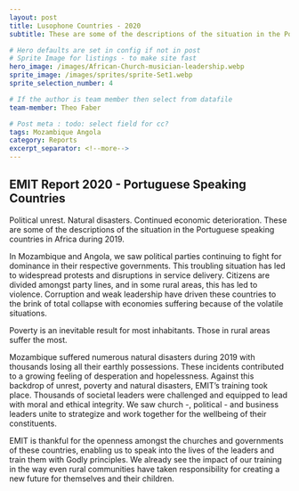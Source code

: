 ```yaml
---
layout: post
title: Lusophone Countries - 2020
subtitle: These are some of the descriptions of the situation in the Portuguese speaking countries in Africa during 2019

# Hero defaults are set in config if not in post
# Sprite Image for listings - to make site fast
hero_image: /images/African-Church-musician-leadership.webp
sprite_image: /images/sprites/sprite-Set1.webp
sprite_selection_number: 4

# If the author is team member then select from datafile
team-member: Theo Faber

# Post meta : todo: select field for cc?
tags: Mozambique Angola
category: Reports
excerpt_separator: <!--more-->
---
```


## EMIT Report 2020 - Portuguese Speaking Countries

Political unrest. Natural disasters. Continued economic deterioration. These are some of the descriptions of the situation in the Portuguese speaking countries in Africa during 2019.

In Mozambique and Angola, we saw political parties continuing to fight for dominance in their respective governments. This troubling situation has led to widespread protests and disruptions in service delivery. Citizens are divided amongst party lines, and in some rural areas, this has led to violence. Corruption and weak leadership have driven these countries to the brink of total collapse with economies suffering because of the volatile situations.

Poverty is an inevitable result for most inhabitants. Those in rural areas suffer the most.

Mozambique suffered numerous natural disasters during 2019 with thousands losing all their earthly possessions. These incidents contributed to a growing feeling of desperation and hopelessness. Against this backdrop of unrest, poverty and natural disasters, EMIT’s training took place. Thousands of societal leaders were challenged and equipped to lead with moral and ethical integrity. We saw church -, political - and business leaders unite to strategize and work together for the wellbeing of their constituents.

EMIT is thankful for the openness amongst the churches and governments of these countries, enabling us to speak into the lives of the leaders and train them with Godly principles. We already see the impact of our training in the way even rural communities have taken responsibility for creating a new future for themselves and their children.